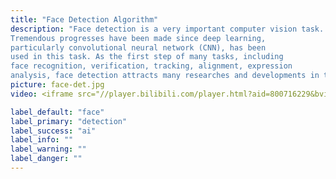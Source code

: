 ```yaml
---
title: "Face Detection Algorithm"
description: "Face detection is a very important computer vision task.
Tremendous progresses have been made since deep learning,
particularly convolutional neural network (CNN), has been
used in this task. As the first step of many tasks, including
face recognition, verification, tracking, alignment, expression
analysis, face detection attracts many researches and developments in the academia and the industry."
picture: face-det.jpg
video: <iframe src="//player.bilibili.com/player.html?aid=800716229&bvid=BV13y4y1i7Fg&cid=267205781&page=1" scrolling="no" border="0" frameborder="no" framespacing="0" allowfullscreen="true" align="center" height="100%" width="100%""> </iframe>

label_default: "face" 
label_primary: "detection"
label_success: "ai"
label_info: ""
label_warning: ""
label_danger: ""
---
```

